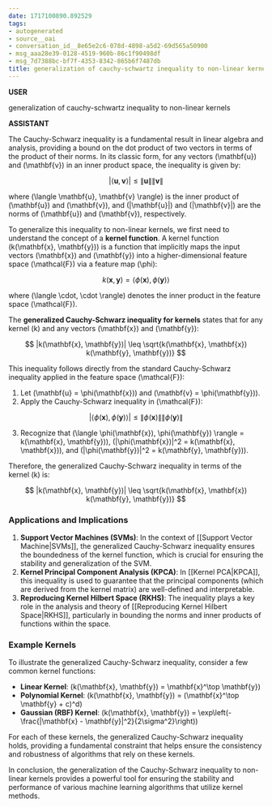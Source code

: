 ```yaml
---
date: 1717100890.892529
tags:
- autogenerated
- source__oai
- conversation_id__8e65e2c6-078d-4898-a5d2-69d565a50900
- msg_aaa28e39-0128-4519-960b-86c1f90498df
- msg_7d7388bc-bf7f-4353-8342-865b6f7487db
title: generalization of cauchy-schwartz inequality to non-linear kernels
---
```



**USER**

generalization of cauchy-schwartz inequality to non-linear kernels


**ASSISTANT**

The Cauchy-Schwarz inequality is a fundamental result in linear algebra and analysis, providing a bound on the dot product of two vectors in terms of the product of their norms. In its classic form, for any vectors \(\mathbf{u}\) and \(\mathbf{v}\) in an inner product space, the inequality is given by:

$$
|\langle \mathbf{u}, \mathbf{v} \rangle| \leq \|\mathbf{u}\| \|\mathbf{v}\|
$$

where \(\langle \mathbf{u}, \mathbf{v} \rangle\) is the inner product of \(\mathbf{u}\) and \(\mathbf{v}\), and \(\|\mathbf{u}\|\) and \(\|\mathbf{v}\|\) are the norms of \(\mathbf{u}\) and \(\mathbf{v}\), respectively.

To generalize this inequality to non-linear kernels, we first need to understand the concept of a **kernel function**. A kernel function \(k(\mathbf{x}, \mathbf{y})\) is a function that implicitly maps the input vectors \(\mathbf{x}\) and \(\mathbf{y}\) into a higher-dimensional feature space \(\mathcal{F}\) via a feature map \(\phi\):

$$
k(\mathbf{x}, \mathbf{y}) = \langle \phi(\mathbf{x}), \phi(\mathbf{y}) \rangle
$$

where \(\langle \cdot, \cdot \rangle\) denotes the inner product in the feature space \(\mathcal{F}\).

The **generalized Cauchy-Schwarz inequality for kernels** states that for any kernel \(k\) and any vectors \(\mathbf{x}\) and \(\mathbf{y}\):

$$
|k(\mathbf{x}, \mathbf{y})| \leq \sqrt{k(\mathbf{x}, \mathbf{x}) k(\mathbf{y}, \mathbf{y})}
$$

This inequality follows directly from the standard Cauchy-Schwarz inequality applied in the feature space \(\mathcal{F}\):

1. Let \(\mathbf{u} = \phi(\mathbf{x})\) and \(\mathbf{v} = \phi(\mathbf{y})\).
2. Apply the Cauchy-Schwarz inequality in \(\mathcal{F}\):

$$
|\langle \phi(\mathbf{x}), \phi(\mathbf{y}) \rangle| \leq \|\phi(\mathbf{x})\| \|\phi(\mathbf{y})\|
$$

3. Recognize that \(\langle \phi(\mathbf{x}), \phi(\mathbf{y}) \rangle = k(\mathbf{x}, \mathbf{y})\), \(\|\phi(\mathbf{x})\|^2 = k(\mathbf{x}, \mathbf{x})\), and \(\|\phi(\mathbf{y})\|^2 = k(\mathbf{y}, \mathbf{y})\).

Therefore, the generalized Cauchy-Schwarz inequality in terms of the kernel \(k\) is:

$$
|k(\mathbf{x}, \mathbf{y})| \leq \sqrt{k(\mathbf{x}, \mathbf{x}) k(\mathbf{y}, \mathbf{y})}
$$

### Applications and Implications

1. **Support Vector Machines (SVMs)**: In the context of [[Support Vector Machine|SVMs]], the generalized Cauchy-Schwarz inequality ensures the boundedness of the kernel function, which is crucial for ensuring the stability and generalization of the SVM.
2. **Kernel Principal Component Analysis (KPCA)**: In [[Kernel PCA|KPCA]], this inequality is used to guarantee that the principal components (which are derived from the kernel matrix) are well-defined and interpretable.
3. **Reproducing Kernel Hilbert Space (RKHS)**: The inequality plays a key role in the analysis and theory of [[Reproducing Kernel Hilbert Space|RKHS]], particularly in bounding the norms and inner products of functions within the space.

### Example Kernels

To illustrate the generalized Cauchy-Schwarz inequality, consider a few common kernel functions:

- **Linear Kernel**: \(k(\mathbf{x}, \mathbf{y}) = \mathbf{x}^\top \mathbf{y}\)
- **Polynomial Kernel**: \(k(\mathbf{x}, \mathbf{y}) = (\mathbf{x}^\top \mathbf{y} + c)^d\)
- **Gaussian (RBF) Kernel**: \(k(\mathbf{x}, \mathbf{y}) = \exp\left(-\frac{\|\mathbf{x} - \mathbf{y}\|^2}{2\sigma^2}\right)\)

For each of these kernels, the generalized Cauchy-Schwarz inequality holds, providing a fundamental constraint that helps ensure the consistency and robustness of algorithms that rely on these kernels.

In conclusion, the generalization of the Cauchy-Schwarz inequality to non-linear kernels provides a powerful tool for ensuring the stability and performance of various machine learning algorithms that utilize kernel methods.